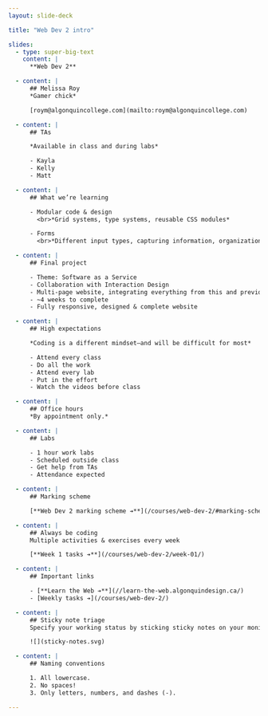 ```yaml
---
layout: slide-deck

title: "Web Dev 2 intro"

slides:
  - type: super-big-text
    content: |
      **Web Dev 2**

  - content: |
      ## Melissa Roy
      *Gamer chick*

      [roym@algonquincollege.com](mailto:roym@algonquincollege.com)

  - content: |
      ## TAs

      *Available in class and during labs*

      - Kayla
      - Kelly
      - Matt

  - content: |
      ## What we’re learning

      - Modular code & design
        <br>*Grid systems, type systems, reusable CSS modules*

      - Forms
        <br>*Different input types, capturing information, organization*

  - content: |
      ## Final project

      - Theme: Software as a Service
      - Collaboration with Interaction Design
      - Multi-page website, integrating everything from this and previous terms
      - ~4 weeks to complete
      - Fully responsive, designed & complete website

  - content: |
      ## High expectations

      *Coding is a different mindset—and will be difficult for most*

      - Attend every class
      - Do all the work
      - Attend every lab
      - Put in the effort
      - Watch the videos before class

  - content: |
      ## Office hours
      *By appointment only.*

  - content: |
      ## Labs

      - 1 hour work labs
      - Scheduled outside class
      - Get help from TAs
      - Attendance expected

  - content: |
      ## Marking scheme

      [**Web Dev 2 marking scheme ➔**](/courses/web-dev-2/#marking-scheme)

  - content: |
      ## Always be coding
      Multiple activities & exercises every week

      [**Week 1 tasks ➔**](/courses/web-dev-2/week-01/)

  - content: |
      ## Important links

      - [**Learn the Web ➔**](//learn-the-web.algonquindesign.ca/)
      - [Weekly tasks ➔](/courses/web-dev-2/)

  - content: |
      ## Sticky note triage
      Specify your working status by sticking sticky notes on your monitor

      ![](sticky-notes.svg)

  - content: |
      ## Naming conventions

      1. All lowercase.
      2. No spaces!
      3. Only letters, numbers, and dashes (-).

---
```

